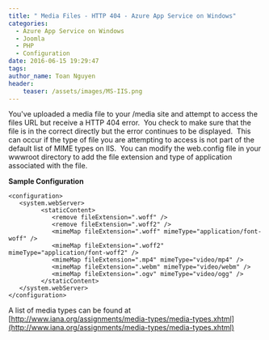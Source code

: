 ```yaml
---
title: " Media Files - HTTP 404 - Azure App Service on Windows"
categories:
  - Azure App Service on Windows
  - Joomla
  - PHP
  - Configuration
date: 2016-06-15 19:29:47
tags:
author_name: Toan Nguyen
header:
    teaser: /assets/images/MS-IIS.png
---
```


You've uploaded a media file to your /media site and attempt to access the files URL but receive a HTTP 404 error.  You check to make sure that the file is in the correct directly but the error continues to be displayed.  This can occur if the type of file you are attempting to access is not part of the default list of MIME types on IIS.  You can modify the web.config file in your wwwroot directory to add the file extension and type of application associated with the file. 

**Sample Configuration**

    <configuration>
       <system.webServer>
             <staticContent>
                <remove fileExtension=".woff" />
                <remove fileExtension=".woff2" />
                <mimeMap fileExtension=".woff" mimeType="application/font-woff" />
                <mimeMap fileExtension=".woff2" mimeType="application/font-woff2" />
                <mimeMap fileExtension=".mp4" mimeType="video/mp4" />
                <mimeMap fileExtension=".webm" mimeType="video/webm" />
                <mimeMap fileExtension=".ogv" mimeType="video/ogg" />
             </staticContent>
       </system.webServer>
    </configuration>

A list of media types can be found at [http://www.iana.org/assignments/media-types/media-types.xhtml](http://www.iana.org/assignments/media-types/media-types.xhtml)